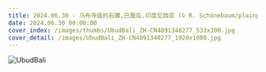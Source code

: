 ```yaml
---
title: 2024.06.30 - 乌布寺庙的石雕,巴厘岛,印度尼西亚 (© R. Schönebaum/plainpicture)
date: 2024.06.30 00:00:00
cover_index: /images/thumbs/UbudBali_ZH-CN4891348277_533x300.jpg
cover_detail: /images/UbudBali_ZH-CN4891348277_1920x1080.jpg
---
```


![UbudBali](/images/UbudBali_ZH-CN4891348277_1920x1080.jpg)
